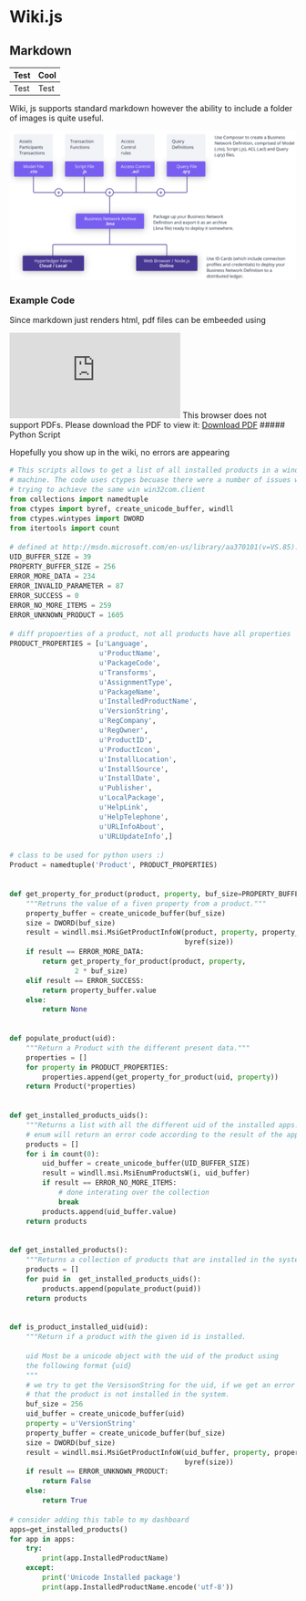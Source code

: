 <!-- TITLE: Installation Details -->
<!-- SUBTITLE: Python script for japanese games and content -->

# Wiki.js
## Markdown

| Test | Cool |
| ---  |   --- |
| Test|  Test |

Wiki, js supports standard markdown however the ability to include a folder of images is quite useful.

![Composer Arch](/uploads/engr-446/composer-arch.png "Composer Arch")

### Example Code

Since markdown just renders html, pdf files can be embeeded using

<object data="http://yoursite.com/the.pdf" type="application/pdf" width="700px" height="700px">
    <embed src="http://yoursite.com/the.pdf">
        This browser does not support PDFs. Please download the PDF to view it: <a href="http://yoursite.com/the.pdf">Download PDF</a>
    </embed>
</object>
##### Python Script

Hopefully you show up in the wiki, no errors are appearing

```python
# This scripts allows to get a list of all installed products in a windows
# machine. The code uses ctypes becuase there were a number of issues when
# trying to achieve the same win win32com.client
from collections import namedtuple
from ctypes import byref, create_unicode_buffer, windll
from ctypes.wintypes import DWORD
from itertools import count
 
# defined at http://msdn.microsoft.com/en-us/library/aa370101(v=VS.85).aspx
UID_BUFFER_SIZE = 39
PROPERTY_BUFFER_SIZE = 256 
ERROR_MORE_DATA = 234
ERROR_INVALID_PARAMETER = 87
ERROR_SUCCESS = 0
ERROR_NO_MORE_ITEMS = 259 
ERROR_UNKNOWN_PRODUCT = 1605 
 
# diff propoerties of a product, not all products have all properties
PRODUCT_PROPERTIES = [u'Language',
                      u'ProductName',
                      u'PackageCode',
                      u'Transforms',
                      u'AssignmentType',
                      u'PackageName',
                      u'InstalledProductName',
                      u'VersionString',
                      u'RegCompany',
                      u'RegOwner',
                      u'ProductID',
                      u'ProductIcon',
                      u'InstallLocation',
                      u'InstallSource',
                      u'InstallDate',
                      u'Publisher',
                      u'LocalPackage',
                      u'HelpLink',
                      u'HelpTelephone',
                      u'URLInfoAbout',
                      u'URLUpdateInfo',] 
 
# class to be used for python users :)
Product = namedtuple('Product', PRODUCT_PROPERTIES)
 
 
def get_property_for_product(product, property, buf_size=PROPERTY_BUFFER_SIZE):
    """Retruns the value of a fiven property from a product."""
    property_buffer = create_unicode_buffer(buf_size)
    size = DWORD(buf_size)
    result = windll.msi.MsiGetProductInfoW(product, property, property_buffer,
                                           byref(size))
    if result == ERROR_MORE_DATA:
        return get_property_for_product(product, property,
                2 * buf_size)
    elif result == ERROR_SUCCESS:
        return property_buffer.value
    else:
        return None
 
 
def populate_product(uid):
    """Return a Product with the different present data."""
    properties = []
    for property in PRODUCT_PROPERTIES:
        properties.append(get_property_for_product(uid, property))
    return Product(*properties) 
 
 
def get_installed_products_uids():
    """Returns a list with all the different uid of the installed apps."""
    # enum will return an error code according to the result of the app
    products = []
    for i in count(0):
        uid_buffer = create_unicode_buffer(UID_BUFFER_SIZE)
        result = windll.msi.MsiEnumProductsW(i, uid_buffer)
        if result == ERROR_NO_MORE_ITEMS:
            # done interating over the collection
            break
        products.append(uid_buffer.value)
    return products
 
 
def get_installed_products():
    """Returns a collection of products that are installed in the system."""
    products = []
    for puid in  get_installed_products_uids():
        products.append(populate_product(puid))
    return products 
 
 
def is_product_installed_uid(uid):
    """Return if a product with the given id is installed.
 
    uid Most be a unicode object with the uid of the product using
    the following format {uid}
    """
    # we try to get the VersisonString for the uid, if we get an error it means
    # that the product is not installed in the system.
    buf_size = 256
    uid_buffer = create_unicode_buffer(uid)
    property = u'VersionString'
    property_buffer = create_unicode_buffer(buf_size)
    size = DWORD(buf_size)
    result = windll.msi.MsiGetProductInfoW(uid_buffer, property, property_buffer,
                                           byref(size))
    if result == ERROR_UNKNOWN_PRODUCT:
        return False
    else:
        return True

# consider adding this table to my dashboard
apps=get_installed_products()
for app in apps:
    try:
        print(app.InstalledProductName)
    except:
        print('Unicode Installed package')
        print(app.InstalledProductName.encode('utf-8'))
```
